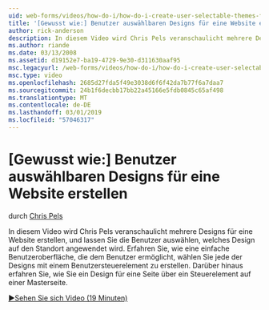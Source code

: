 ```yaml
---
uid: web-forms/videos/how-do-i/how-do-i-create-user-selectable-themes-for-a-web-site
title: '[Gewusst wie:] Benutzer auswählbaren Designs für eine Website erstellen | Microsoft-Dokumentation'
author: rick-anderson
description: In diesem Video wird Chris Pels veranschaulicht mehrere Designs für eine Website erstellen, und lassen Sie die Benutzer auswählen, welches Design auf den Standort angewendet wird. Finden Sie unter wie...
ms.author: riande
ms.date: 03/13/2008
ms.assetid: d19152e7-ba19-4729-9e30-d311630aaf95
msc.legacyurl: /web-forms/videos/how-do-i/how-do-i-create-user-selectable-themes-for-a-web-site
msc.type: video
ms.openlocfilehash: 2685d27fda5f49e3038d6f6f42da7b77f6a7daa7
ms.sourcegitcommit: 24b1f6decbb17bb22a45166e5fdb0845c65af498
ms.translationtype: MT
ms.contentlocale: de-DE
ms.lasthandoff: 03/01/2019
ms.locfileid: "57046317"
---
```

<a name="how-do-i-create-user-selectable-themes-for-a-web-site"></a>[Gewusst wie:] Benutzer auswählbaren Designs für eine Website erstellen
====================
durch [Chris Pels](https://twitter.com/chrispels)

In diesem Video wird Chris Pels veranschaulicht mehrere Designs für eine Website erstellen, und lassen Sie die Benutzer auswählen, welches Design auf den Standort angewendet wird. Erfahren Sie, wie eine einfache Benutzeroberfläche, die dem Benutzer ermöglicht, wählen Sie jede der Designs mit einem Benutzersteuerelement zu erstellen. Darüber hinaus erfahren Sie, wie Sie ein Design für eine Seite über ein Steuerelement auf einer Masterseite.

[&#9654;Sehen Sie sich Video (19 Minuten)](https://channel9.msdn.com/Blogs/ASP-NET-Site-Videos/how-do-i-create-user-selectable-themes-for-a-web-site)
